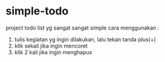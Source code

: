 # simple-todo

project todo list yg sangat sangat simple
cara menggunakan :
1. tulis kegiatan yg ingin dilakukan, lalu tekan tanda plus(+)
2. klik sekali jika ingin mencoret
3. klik 2 kali jika ingin menghapus
